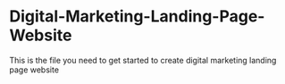 # Digital-Marketing-Landing-Page-Website
This is the file you need to get started to create digital marketing landing page website
